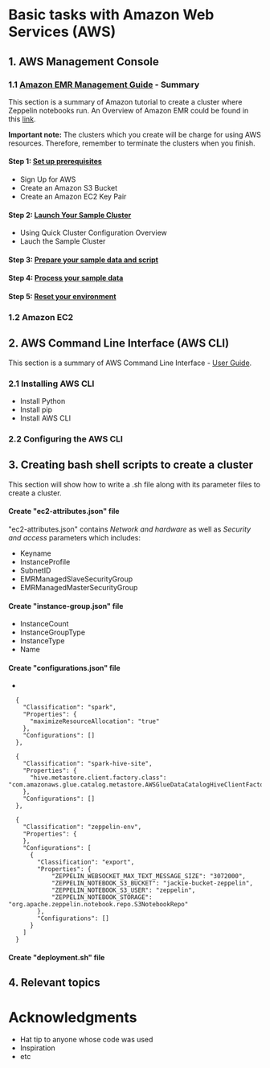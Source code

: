 # Basic tasks with Amazon Web Services (AWS)
##  1. AWS Management Console
### 1.1 [Amazon EMR Management Guide](https://docs.aws.amazon.com/emr/latest/ManagementGuide/emr-what-is-emr.html) - Summary
This section is a summary of Amazon tutorial to create a cluster where Zeppelin notebooks run. An Overview of Amazon EMR could be found in this [link](https://docs.aws.amazon.com/emr/latest/ManagementGuide/emr-overview.html).

**Important note:** The clusters which you create will be charge for using AWS resources. Therefore, remember to terminate the clusters when you finish. 
####    Step 1: [Set up prerequisites](https://docs.aws.amazon.com/emr/latest/ManagementGuide/emr-gs-prerequisites.html)
- Sign Up for AWS
- Create an Amazon S3 Bucket
- Create an Amazon EC2 Key Pair
####    Step 2: [Launch Your Sample Cluster](https://docs.aws.amazon.com/emr/latest/ManagementGuide/emr-gs-launch-sample-cluster.html)
- Using Quick Cluster Configuration Overview
- Lauch the Sample Cluster
####    Step 3: [Prepare your sample data and script](https://docs.aws.amazon.com/emr/latest/ManagementGuide/emr-gs-prepare-data-and-script.html)
####    Step 4: [Process your sample data](https://docs.aws.amazon.com/emr/latest/ManagementGuide/emr-gs-launch-sample-cluster.html)
####    Step 5: [Reset your environment](https://docs.aws.amazon.com/emr/latest/ManagementGuide/emr-gs-reset-environment.html)
### 1.2 Amazon EC2

##  2. AWS Command Line Interface (AWS CLI)
This section is a summary of AWS Command Line Interface - [User Guide](https://docs.aws.amazon.com/cli/latest/userguide/aws-cli.pdf).
### 2.1 Installing AWS CLI
- Install Python
- Install pip
- Install AWS CLI
### 2.2 Configuring the AWS CLI

##  3. Creating bash shell scripts to create a cluster
This section will show how to write a .sh file along with its parameter files to create a cluster.
#### Create "ec2-attributes.json" file
  "ec2-attributes.json" contains  _Network and hardware_ as well as _Security and access_ parameters which includes:
- Keyname
- InstanceProfile
- SubnetID
- EMRManagedSlaveSecurityGroup
- EMRManagedMasterSecurityGroup
#### Create "instance-group.json" file
- InstanceCount
- InstanceGroupType
- InstanceType
- Name
#### Create "configurations.json" file
- 
```
  {
    "Classification": "spark",
    "Properties": {
      "maximizeResourceAllocation": "true"
    },
    "Configurations": []
  },
```

```
  {
    "Classification": "spark-hive-site",
    "Properties": {
      "hive.metastore.client.factory.class": "com.amazonaws.glue.catalog.metastore.AWSGlueDataCatalogHiveClientFactory"
    },
    "Configurations": []
  },
```

```
  {
    "Classification": "zeppelin-env",
    "Properties": {
    },
    "Configurations": [
      {
        "Classification": "export",
        "Properties": {
            "ZEPPELIN_WEBSOCKET_MAX_TEXT_MESSAGE_SIZE": "3072000",
            "ZEPPELIN_NOTEBOOK_S3_BUCKET": "jackie-bucket-zeppelin",
            "ZEPPELIN_NOTEBOOK_S3_USER": "zeppelin",
            "ZEPPELIN_NOTEBOOK_STORAGE": "org.apache.zeppelin.notebook.repo.S3NotebookRepo"
        },
        "Configurations": []
      }
    ]
  }
```
#### Create "deployment.sh" file

##  4. Relevant topics


# Acknowledgments

* Hat tip to anyone whose code was used
* Inspiration
* etc

